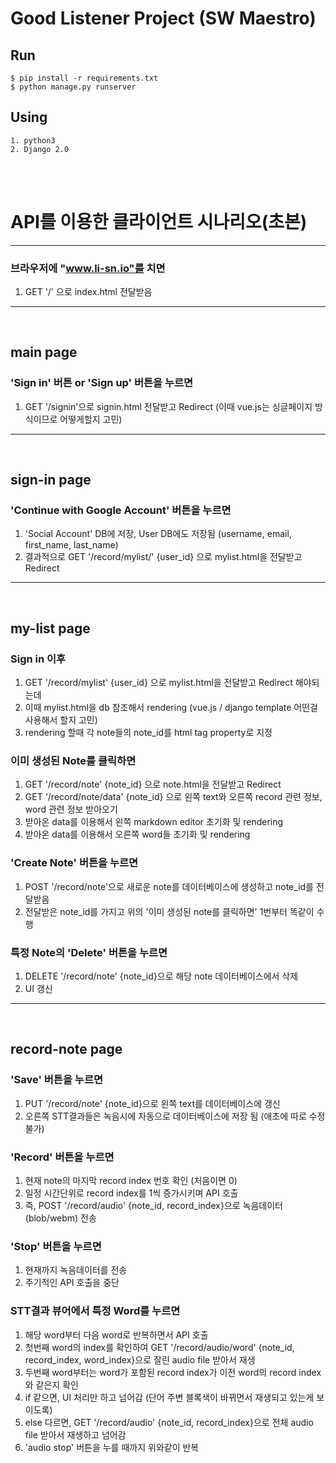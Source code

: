 Good Listener Project (SW Maestro)
=====================

## Run

```
$ pip install -r requirements.txt
$ python manage.py runserver
```

## Using
```
1. python3
2. Django 2.0
```
<br>
<br>


# API를 이용한 클라이언트 시나리오(초본)

---

### 브라우저에 "www.li-sn.io"를 치면

1. GET '/' 으로 index.html 전달받음

---


<br>

## main page

### 'Sign in' 버튼 or 'Sign up' 버튼을 누르면

1. GET '/signin'으로 signin.html 전달받고 Redirect (이때 vue.js는 싱글페이지 방식이므로 어떻게할지 고민)

---


<br>

## sign-in page

### 'Continue with Google Account' 버튼을 누르면

1. 'Social Account' DB에 저장, User DB에도 저장됨 (username, email, first_name, last_name)
2. 결과적으로 GET '/record/mylist/' {user_id} 으로 mylist.html을 전달받고 Redirect

---


<br>

## my-list page

### Sign in 이후

1. GET '/record/mylist' {user_id} 으로 mylist.html을 전달받고 Redirect 해야되는데
2. 이때 mylist.html을 db 참조해서 rendering (vue.js / django template 어떤걸 사용해서 할지 고민)
3. rendering 할때 각 note들의 note_id를 html tag property로 지정

### 이미 생성된 Note를 클릭하면

1. GET '/record/note' {note_id} 으로 note.html을 전달받고 Redirect
2. GET '/record/note/data' {note_id} 으로 왼쪽 text와 오른쪽 record 관련 정보, word 관련 정보 받아오기
3. 받아온 data를 이용해서 왼쪽 markdown editor 초기화 및 rendering
4. 받아온 data를 이용해서 오른쪽 word들 초기화 및 rendering

### 'Create Note' 버튼을 누르면

1. POST '/record/note'으로 새로운 note를 데이터베이스에 생성하고 note_id를 전달받음
2. 전달받은 note_id를 가지고 위의 '이미 생성된 note를 클릭하면' 1번부터 똑같이 수행

### 특정 Note의 'Delete' 버튼을 누르면

1. DELETE '/record/note' {note_id}으로 해당 note 데이터베이스에서 삭제
2. UI 갱신

---

<br>

## record-note page

### 'Save' 버튼을 누르면

1. PUT '/record/note' {note_id}으로 왼쪽 text를 데이터베이스에 갱신
2. 오른쪽 STT결과들은 녹음시에 자동으로 데이터베이스에 저장 됨 (애초에 따로 수정불가)

### 'Record' 버튼을 누르면

1. 현재 note의 마지막 record index 번호 확인 (처음이면 0)
2. 일정 시간단위로 record index를 1씩 증가시키며 API 호출
3. 즉, POST '/record/audio' {note_id, record_index}으로 녹음데이터(blob/webm) 전송

### 'Stop' 버튼을 누르면

1. 현재까지 녹음데이터를 전송
2. 주기적인 API 호출을 중단

### STT결과 뷰어에서 특정 Word를 누르면

1. 해당 word부터 다음 word로 반복하면서 API 호출
2. 첫번째 word의 index를 확인하여 GET '/record/audio/word' {note_id, record_index, word_index}으로 잘린 audio file 받아서 재생
3. 두번째 word부터는 word가 포함된 record index가 이전 word의 record index와 같은지 확인
4. if 같으면, UI 처리만 하고 넘어감 (단어 주변 블록색이 바뀌면서 재생되고 있는게 보이도록)
5. else 다르면, GET '/record/audio' {note_id, record_index}으로 전체 audio file 받아서 재생하고 넘어감
6. 'audio stop' 버튼을 누를 때까지 위와같이 반복
